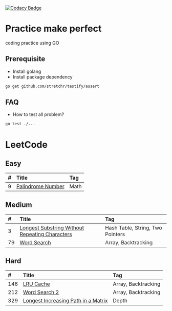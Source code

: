 [![Codacy Badge](https://api.codacy.com/project/badge/Grade/8268c77c8c494733bc46780e0bf0b0cb)](https://www.codacy.com/app/h4ckm03d/coding-practice?utm_source=github.com&amp;utm_medium=referral&amp;utm_content=h4ckm03d/coding-practice&amp;utm_campaign=Badge_Grade)

# Practice make perfect

coding practice using GO

## Prerequisite

- Install golang
- Install package dependency

```bash
go get github.com/stretchr/testify/assert
```

## FAQ

- How to test all problem?

```bash
go test ./...
```

# LeetCode

## Easy

|#|Title|Tag|
|:------------- |:------------- |:------------- |
|9|[Palindrome Number][009]|Math|

## Medium

|#|Title|Tag|
|:------------- |:------------- |:------------- |
|3|[Longest Substring Without Repeating Characters][003]|Hash Table, String, Two Pointers|
|79|[Word Search][079]|Array, Backtracking|

## Hard

|#|Title|Tag|
|:------------- |:------------- |:------------- |
|146|[LRU Cache][146]|Array, Backtracking|
|212|[Word Search 2][212]|Array, Backtracking|
|329|[Longest Increasing Path in a Matrix][329]|Depth|

[src]: https://github.com/h4ckm03d/coding-practice/tree/master/src
[note]: https://github.com/h4ckm03d/coding-practice/tree/master/note
[companies]: https://github.com/h4ckm03d/coding-practice/blob/master/Companies.md

[//]: # (Easy)
[009]: https://github.com/h4ckm0ed/coding-practice/blob/master/note/009/README.md
[//]: # (Medium)
[003]: https://github.com/h4ckm0ed/coding-practice/blob/master/note/003/README.md
[079]: https://github.com/h4ckm0ed/coding-practice/blob/master/note/079/README.md
[//]: # (Hard)
[146]: https://github.com/h4ckm0ed/coding-practice/blob/master/note/146/README.md
[212]: https://github.com/h4ckm0ed/coding-practice/blob/master/note/212/README.md
[329]: https://github.com/h4ckm0ed/coding-practice/blob/master/note/329/README.md